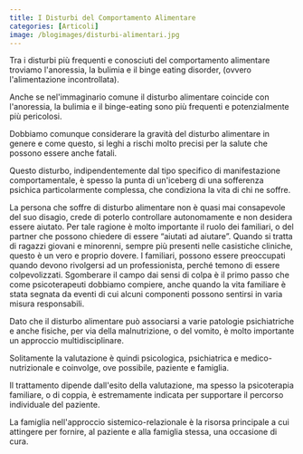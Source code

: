 ```yaml
---
title: I Disturbi del Comportamento Alimentare
categories: [Articoli]
image: /blogimages/disturbi-alimentari.jpg
---
```

Tra i disturbi più frequenti e conosciuti del comportamento alimentare troviamo l'anoressia, la bulimia e il binge eating disorder, (ovvero l'alimentazione incontrollata).

Anche se nel'immaginario comune il disturbo alimentare coincide con l'anoressia, la bulimia e il binge-eating sono più frequenti e potenzialmente più  pericolosi. 

Dobbiamo comunque considerare la gravità del disturbo alimentare in genere e come questo, si leghi a rischi molto precisi per la salute che possono essere anche fatali.

Questo disturbo, indipendentemente dal tipo specifico di manifestazione comportamentale, è spesso la punta di un'iceberg di una sofferenza psichica particolarmente complessa, che condiziona la vita di chi ne soffre.

La persona che soffre di disturbo alimentare non è quasi mai consapevole del suo disagio, crede di poterlo controllare autonomamente e non desidera essere aiutato.  Per tale ragione è molto importante il ruolo dei familiari, o del partner che possono chiedere di essere “aiutati ad aiutare”. Quando si tratta di ragazzi giovani e minorenni, sempre più presenti nelle casistiche cliniche, questo è un vero e proprio dovere. I familiari, possono essere preoccupati quando devono rivolgersi ad un professionista, perché temono di essere colpevolizzati.  Sgomberare il campo dai sensi di colpa è il primo passo che come psicoterapeuti dobbiamo compiere, anche quando la vita familiare è stata segnata da eventi di cui alcuni componenti possono sentirsi in varia misura responsabili.
 
Dato che il disturbo alimentare può associarsi a varie patologie psichiatriche e anche fisiche, per via della malnutrizione, o del vomito, è molto importante un approccio multidisciplinare.
 
Solitamente la valutazione è quindi psicologica, psichiatrica e medico-nutrizionale e coinvolge, ove possibile, paziente e famiglia.
 
Il trattamento dipende dall'esito della valutazione, ma spesso la psicoterapia familiare, o di coppia, è estremamente indicata per supportare il percorso individuale del paziente.
    
La famiglia nell'approccio sistemico-relazionale è la risorsa principale a cui attingere per fornire, al paziente e alla famiglia stessa, una  occasione di cura.
